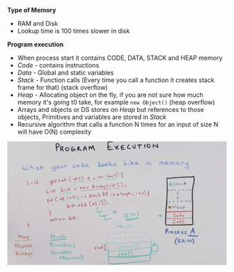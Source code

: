 **Type of Memory**
- RAM and Disk
- Lookup time is 100 times slower in disk

**Program execution**
- When process start it contains CODE, DATA, STACK and HEAP memory
- *Code* - contains instructions
- *Data* - Global and static variables
- *Stack* - Function calls (Every time you call a function it creates stack frame for that) (stack overflow)
- *Heap* - Allocating object on the fly, if you are not sure how much memory it's going t0 take, for example `new Object()` (heap overflow)
- Arrays and objects or DS stores on *Heap* but references to those objects, Primitives and variables are stored in *Stack* 
- Recursive algorithm that calls a function N times for an input of size N will have O(N) complexity

![](program_execution.png)

